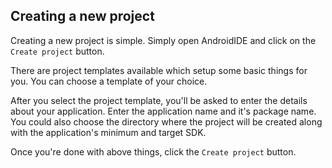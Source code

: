 ## Creating a new project

Creating a new project is simple. Simply open AndroidIDE and click on the `Create project`  button.

There are project templates available which setup some basic things for you. You can choose a template of your choice.

After you select the project template, you'll be asked to enter the details about your application. Enter the application name and it's package name. You could also choose the directory where the project will be created along with the application's minimum and target SDK.

Once you're done with above things, click the `Create project` button.
